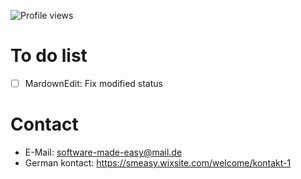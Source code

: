 ![Profile views](https://gpvc.arturio.dev/software-made-easy)

# To do list
- [ ] MardownEdit: Fix modified status


# Contact
- E-Mail: software-made-easy@mail.de
- German kontact: https://smeasy.wixsite.com/welcome/kontakt-1
